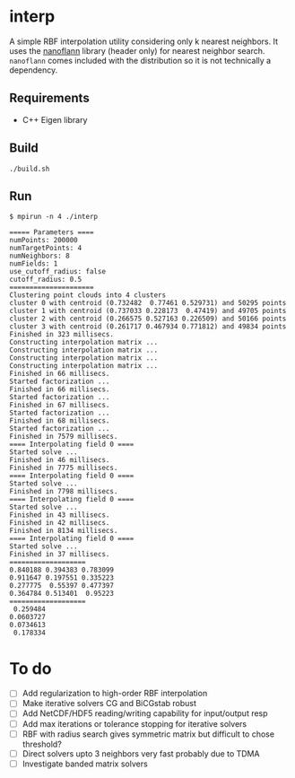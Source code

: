 # interp
A simple RBF interpolation utility considering only k nearest neighbors.
It uses the [nanoflann](https://github.com/jlblancoc/nanoflann) library (header only) for nearest neighbor search.
`nanoflann` comes included with the distribution so it is not technically a dependency.

## Requirements
- C++ Eigen library

## Build
    ./build.sh
## Run
    $ mpirun -n 4 ./interp

    ===== Parameters ====
    numPoints: 200000
    numTargetPoints: 4
    numNeighbors: 8
    numFields: 1
    use_cutoff_radius: false
    cutoff_radius: 0.5
    =====================
    Clustering point clouds into 4 clusters
    cluster 0 with centroid (0.732482  0.77461 0.529731) and 50295 points
    cluster 1 with centroid (0.737033 0.228173  0.47419) and 49705 points
    cluster 2 with centroid (0.266575 0.527163 0.226509) and 50166 points
    cluster 3 with centroid (0.261717 0.467934 0.771812) and 49834 points
    Finished in 323 millisecs.
    Constructing interpolation matrix ...
    Constructing interpolation matrix ...
    Constructing interpolation matrix ...
    Constructing interpolation matrix ...
    Finished in 66 millisecs.
    Started factorization ...
    Finished in 66 millisecs.
    Started factorization ...
    Finished in 67 millisecs.
    Started factorization ...
    Finished in 68 millisecs.
    Started factorization ...
    Finished in 7579 millisecs.
    ==== Interpolating field 0 ====
    Started solve ...
    Finished in 46 millisecs.
    Finished in 7775 millisecs.
    ==== Interpolating field 0 ====
    Started solve ...
    Finished in 7798 millisecs.
    ==== Interpolating field 0 ====
    Started solve ...
    Finished in 43 millisecs.
    Finished in 42 millisecs.
    Finished in 8134 millisecs.
    ==== Interpolating field 0 ====
    Started solve ...
    Finished in 37 millisecs.
    ===================
    0.840188 0.394383 0.783099
    0.911647 0.197551 0.335223
    0.277775  0.55397 0.477397
    0.364784 0.513401  0.95223
    ===================
     0.259484
    0.0603727
    0.0734613
     0.178334

# To do

- [ ] Add regularization to high-order RBF interpolation
- [ ] Make iterative solvers CG and BiCGstab robust
- [ ] Add NetCDF/HDF5 reading/writing capability for input/output resp
- [ ] Add max iterations or tolerance stopping for iterative solvers
- [ ] RBF with radius search gives symmetric matrix but difficult to chose threshold?
- [ ] Direct solvers upto 3 neighbors very fast probably due to TDMA
- [ ] Investigate banded matrix solvers
